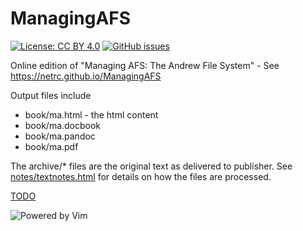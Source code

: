 # ManagingAFS

[![License: CC BY 4.0](https://img.shields.io/badge/License-CC%20BY%204.0-lightgrey.svg)](https://creativecommons.org/licenses/by/4.0/) [![GitHub issues](https://img.shields.io/github/issues-raw/netrc/ManagingAFS)](https://github.com/netrc/ManagingAFS/issues)

Online edition of "Managing AFS: The Andrew File System" - See https://netrc.github.io/ManagingAFS

Output files include

* book/ma.html - the html content
* book/ma.docbook
* book/ma.pandoc
* book/ma.pdf

The archive/* files are the original text as delivered to publisher. See [notes/textnotes.html](notes/textnotes.html) for details on how the files are processed. 

[TODO](TODO.md)

![Powered by Vim](https://www.vim.org/images/vim_created.gif)

